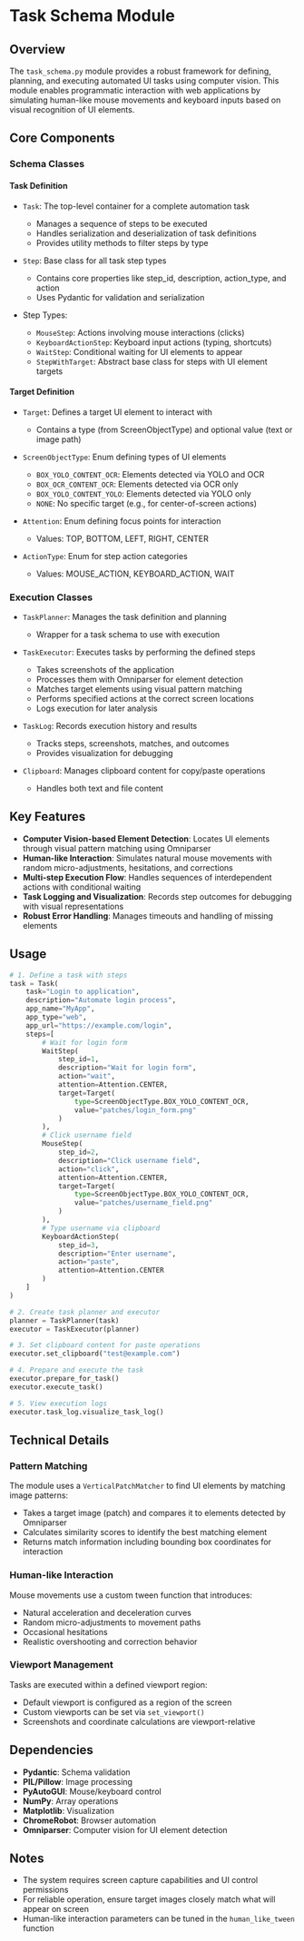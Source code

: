 # Task Schema Module

## Overview

The `task_schema.py` module provides a robust framework for defining, planning, and executing automated UI tasks using computer vision. This module enables programmatic interaction with web applications by simulating human-like mouse movements and keyboard inputs based on visual recognition of UI elements.

## Core Components

### Schema Classes

#### Task Definition

- `Task`: The top-level container for a complete automation task
  - Manages a sequence of steps to be executed
  - Handles serialization and deserialization of task definitions
  - Provides utility methods to filter steps by type

- `Step`: Base class for all task step types
  - Contains core properties like step_id, description, action_type, and action
  - Uses Pydantic for validation and serialization

- Step Types:
  - `MouseStep`: Actions involving mouse interactions (clicks)
  - `KeyboardActionStep`: Keyboard input actions (typing, shortcuts)
  - `WaitStep`: Conditional waiting for UI elements to appear
  - `StepWithTarget`: Abstract base class for steps with UI element targets

#### Target Definition

- `Target`: Defines a target UI element to interact with
  - Contains a type (from ScreenObjectType) and optional value (text or image path)

- `ScreenObjectType`: Enum defining types of UI elements
  - `BOX_YOLO_CONTENT_OCR`: Elements detected via YOLO and OCR
  - `BOX_OCR_CONTENT_OCR`: Elements detected via OCR only
  - `BOX_YOLO_CONTENT_YOLO`: Elements detected via YOLO only
  - `NONE`: No specific target (e.g., for center-of-screen actions)

- `Attention`: Enum defining focus points for interaction
  - Values: TOP, BOTTOM, LEFT, RIGHT, CENTER

- `ActionType`: Enum for step action categories
  - Values: MOUSE_ACTION, KEYBOARD_ACTION, WAIT

### Execution Classes

- `TaskPlanner`: Manages the task definition and planning
  - Wrapper for a task schema to use with execution

- `TaskExecutor`: Executes tasks by performing the defined steps
  - Takes screenshots of the application
  - Processes them with Omniparser for element detection
  - Matches target elements using visual pattern matching
  - Performs specified actions at the correct screen locations
  - Logs execution for later analysis

- `TaskLog`: Records execution history and results
  - Tracks steps, screenshots, matches, and outcomes
  - Provides visualization for debugging

- `Clipboard`: Manages clipboard content for copy/paste operations
  - Handles both text and file content

## Key Features

- **Computer Vision-based Element Detection**: Locates UI elements through visual pattern matching using Omniparser
- **Human-like Interaction**: Simulates natural mouse movements with random micro-adjustments, hesitations, and corrections
- **Multi-step Execution Flow**: Handles sequences of interdependent actions with conditional waiting
- **Task Logging and Visualization**: Records step outcomes for debugging with visual representations
- **Robust Error Handling**: Manages timeouts and handling of missing elements

## Usage

```python
# 1. Define a task with steps
task = Task(
    task="Login to application",
    description="Automate login process",
    app_name="MyApp",
    app_type="web",
    app_url="https://example.com/login",
    steps=[
        # Wait for login form
        WaitStep(
            step_id=1,
            description="Wait for login form",
            action="wait",
            attention=Attention.CENTER,
            target=Target(
                type=ScreenObjectType.BOX_YOLO_CONTENT_OCR,
                value="patches/login_form.png"
            )
        ),
        # Click username field
        MouseStep(
            step_id=2,
            description="Click username field",
            action="click",
            attention=Attention.CENTER,
            target=Target(
                type=ScreenObjectType.BOX_YOLO_CONTENT_OCR,
                value="patches/username_field.png"
            )
        ),
        # Type username via clipboard
        KeyboardActionStep(
            step_id=3,
            description="Enter username",
            action="paste",
            attention=Attention.CENTER
        )
    ]
)

# 2. Create task planner and executor
planner = TaskPlanner(task)
executor = TaskExecutor(planner)

# 3. Set clipboard content for paste operations
executor.set_clipboard("test@example.com")

# 4. Prepare and execute the task
executor.prepare_for_task()
executor.execute_task()

# 5. View execution logs
executor.task_log.visualize_task_log()
```

## Technical Details

### Pattern Matching

The module uses a `VerticalPatchMatcher` to find UI elements by matching image patterns:
- Takes a target image (patch) and compares it to elements detected by Omniparser
- Calculates similarity scores to identify the best matching element
- Returns match information including bounding box coordinates for interaction

### Human-like Interaction

Mouse movements use a custom tween function that introduces:
- Natural acceleration and deceleration curves
- Random micro-adjustments to movement paths
- Occasional hesitations
- Realistic overshooting and correction behavior

### Viewport Management

Tasks are executed within a defined viewport region:
- Default viewport is configured as a region of the screen
- Custom viewports can be set via `set_viewport()`
- Screenshots and coordinate calculations are viewport-relative

## Dependencies

- **Pydantic**: Schema validation
- **PIL/Pillow**: Image processing
- **PyAutoGUI**: Mouse/keyboard control
- **NumPy**: Array operations
- **Matplotlib**: Visualization
- **ChromeRobot**: Browser automation
- **Omniparser**: Computer vision for UI element detection

## Notes

- The system requires screen capture capabilities and UI control permissions
- For reliable operation, ensure target images closely match what will appear on screen
- Human-like interaction parameters can be tuned in the `human_like_tween` function